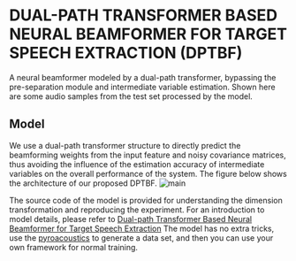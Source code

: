 # DUAL-PATH TRANSFORMER BASED NEURAL BEAMFORMER FOR TARGET SPEECH EXTRACTION (DPTBF)
A neural beamformer modeled by a dual-path transformer, bypassing the pre-separation module and intermediate variable estimation.
Shown here are some audio samples from the test set processed by the model.

## Model
We use a dual-path transformer structure to directly predict the beamforming weights from the input feature and noisy covariance matrices, thus avoiding the influence of the estimation accuracy of intermediate variables on the overall performance of the system.
The figure below shows the architecture of our proposed DPTBF.
![main](https://github.com/Aworselife/DPTBF/assets/39001332/0cbc9419-10c3-430c-bbe3-a20cccb54bdd)

The source code of the model is provided for understanding the dimension transformation and reproducing the experiment.
For an introduction to model details, please refer to [Dual-path Transformer Based Neural Beamformer for Target Speech Extraction](https://arxiv.org/abs/2308.15990)
The model has no extra tricks, use the [pyroacoustics](https://github.com/LCAV/pyroomacoustics) to generate a data set, and then you can use your own framework for normal training.
